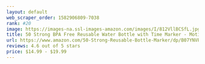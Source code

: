 ```yaml
---
layout: default 
﻿web_scraper_order: 1582906809-7038
rank: #20
image: https://images-na.ssl-images-amazon.com/images/I/812VllBCSfL.jpg
title: 50 Strong BPA Free Reusable Water Bottle with Time Marker - Motivational Fitness Bottles…
url: https://www.amazon.com/50-Strong-Reusable-Bottle-Marker/dp/B07YNVPP3H/ref=zg_mw_sporting-goods_20?_encoding=UTF8&psc=1&refRID=2VTEBFM0FKHWWGSXP9AH
reviews: 4.6 out of 5 stars
price: $14.99 - $19.99
---
```

